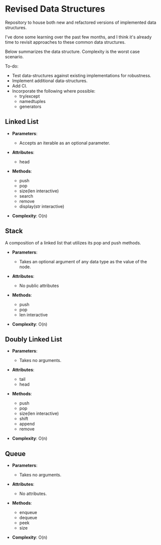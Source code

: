 # Revised Data Structures
Repository to house both new and refactored versions of implemented data structures.

I've done some learning over the past few months, and I think it's already time to revisit approaches
to these common data structures.

Below summarizes the data structure. Complexity is the worst case scenario.


To-do:
- Test data-structures against existing implementations for robustness.
- Implement additional data-structures.
- Add CI.
- Incorporate the following where possible:
    - try/except
    - namedtuples
    - generators


## Linked List

- __Parameters__:
    - Accepts an iterable as an optional parameter. 

- __Attributes__:
    - head

- __Methods__:
    - push
    - pop
    - size(len interactive)
    - search
    - remove
    - display(str interactive)

- __Complexity__: O(n)

## Stack

A composition of a linked list that utilizes its pop and push methods.

- __Parameters__:
    - Takes an optional argument of any data type as the value of the node.

- __Attributes__:
    - No public attributes

- __Methods__:
    - push
    - pop
    - len interactive

- __Complexity__: O(n)

## Doubly Linked List

- __Parameters__:
    - Takes no arguments.

- __Attributes__:
    - tail
    - head

- __Methods__:
    - push
    - pop
    - size(len interactive)
    - shift
    - append
    - remove

- __Complexity__: O(n)

## Queue

- __Parameters__:
    - Takes no arguments.

- __Attributes__:
    - No attributes.

- __Methods__:
    - enqueue
    - dequeue
    - peek
    - size

- __Complexity__: O(n)
